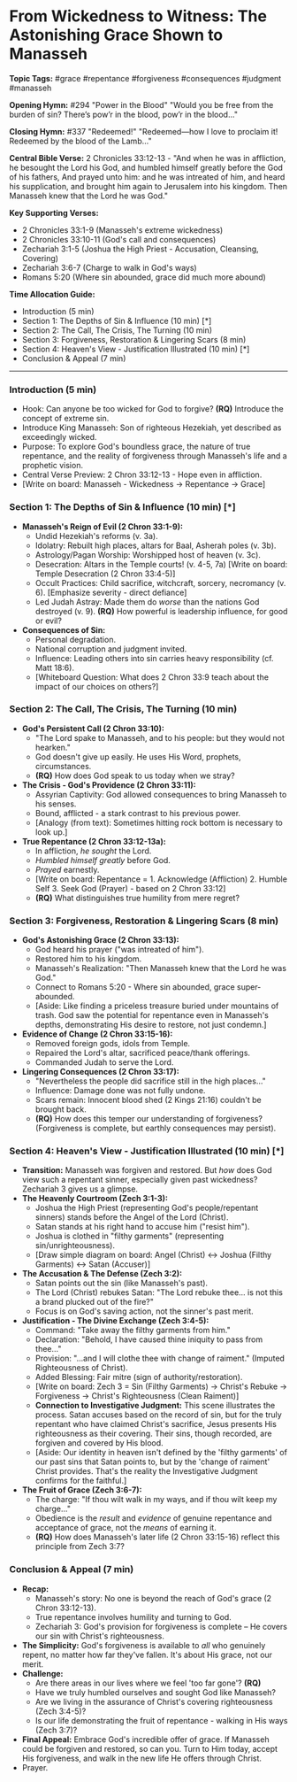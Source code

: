 # From Wickedness to Witness: The Astonishing Grace Shown to Manasseh

**Topic Tags:** #grace #repentance #forgiveness #consequences #judgment #manasseh

**Opening Hymn:** #294 "Power in the Blood"
"Would you be free from the burden of sin? There’s pow’r in the blood, pow’r in the blood..."

**Closing Hymn:** #337 "Redeemed!"
"Redeemed—how I love to proclaim it! Redeemed by the blood of the Lamb..."

**Central Bible Verse:** 2 Chronicles 33:12-13 - "And when he was in affliction, he besought the Lord his God, and humbled himself greatly before the God of his fathers, And prayed unto him: and he was intreated of him, and heard his supplication, and brought him again to Jerusalem into his kingdom. Then Manasseh knew that the Lord he was God."

**Key Supporting Verses:**
*   2 Chronicles 33:1-9 (Manasseh's extreme wickedness)
*   2 Chronicles 33:10-11 (God's call and consequences)
*   Zechariah 3:1-5 (Joshua the High Priest - Accusation, Cleansing, Covering)
*   Zechariah 3:6-7 (Charge to walk in God's ways)
*   Romans 5:20 (Where sin abounded, grace did much more abound)

**Time Allocation Guide:**
*   Introduction (5 min)
*   Section 1: The Depths of Sin & Influence (10 min) [*]
*   Section 2: The Call, The Crisis, The Turning (10 min)
*   Section 3: Forgiveness, Restoration & Lingering Scars (8 min)
*   Section 4: Heaven's View - Justification Illustrated (10 min) [*]
*   Conclusion & Appeal (7 min)

---

### Introduction (5 min)

*   Hook: Can anyone be too wicked for God to forgive? **(RQ)** Introduce the concept of extreme sin.
*   Introduce King Manasseh: Son of righteous Hezekiah, yet described as exceedingly wicked.
*   Purpose: To explore God's boundless grace, the nature of true repentance, and the reality of forgiveness through Manasseh's life and a prophetic vision.
*   Central Verse Preview: 2 Chron 33:12-13 - Hope even in affliction.
*   [Write on board: Manasseh - Wickedness -> Repentance -> Grace]

### Section 1: The Depths of Sin & Influence (10 min) [*]

*   **Manasseh's Reign of Evil (2 Chron 33:1-9):**
    *   Undid Hezekiah's reforms (v. 3a).
    *   Idolatry: Rebuilt high places, altars for Baal, Asherah poles (v. 3b).
    *   Astrology/Pagan Worship: Worshipped host of heaven (v. 3c).
    *   Desecration: Altars in the Temple courts! (v. 4-5, 7a) [Write on board: Temple Desecration (2 Chron 33:4-5)]
    *   Occult Practices: Child sacrifice, witchcraft, sorcery, necromancy (v. 6). [Emphasize severity - direct defiance]
    *   Led Judah Astray: Made them do *worse* than the nations God destroyed (v. 9). **(RQ)** How powerful is leadership influence, for good or evil?
*   **Consequences of Sin:**
    *   Personal degradation.
    *   National corruption and judgment invited.
    *   Influence: Leading others into sin carries heavy responsibility (cf. Matt 18:6).
    *   [Whiteboard Question: What does 2 Chron 33:9 teach about the impact of our choices on others?]

### Section 2: The Call, The Crisis, The Turning (10 min)

*   **God's Persistent Call (2 Chron 33:10):**
    *   "The Lord spake to Manasseh, and to his people: but they would not hearken."
    *   God doesn't give up easily. He uses His Word, prophets, circumstances.
    *   **(RQ)** How does God speak to us today when we stray?
*   **The Crisis - God's Providence (2 Chron 33:11):**
    *   Assyrian Captivity: God allowed consequences to bring Manasseh to his senses.
    *   Bound, afflicted - a stark contrast to his previous power.
    *   [Analogy (from text): Sometimes hitting rock bottom is necessary to look up.]
*   **True Repentance (2 Chron 33:12-13a):**
    *   In affliction, *he sought* the Lord.
    *   *Humbled himself greatly* before God.
    *   *Prayed* earnestly.
    *   [Write on board: Repentance = 1. Acknowledge (Affliction) 2. Humble Self 3. Seek God (Prayer) - based on 2 Chron 33:12]
    *   **(RQ)** What distinguishes true humility from mere regret?

### Section 3: Forgiveness, Restoration & Lingering Scars (8 min)

*   **God's Astonishing Grace (2 Chron 33:13):**
    *   God heard his prayer ("was intreated of him").
    *   Restored him to his kingdom.
    *   Manasseh's Realization: "Then Manasseh knew that the Lord he was God."
    *   Connect to Romans 5:20 - Where sin abounded, grace super-abounded.
    *   [Aside: Like finding a priceless treasure buried under mountains of trash. God saw the potential for repentance even in Manasseh's depths, demonstrating His desire to restore, not just condemn.]
*   **Evidence of Change (2 Chron 33:15-16):**
    *   Removed foreign gods, idols from Temple.
    *   Repaired the Lord's altar, sacrificed peace/thank offerings.
    *   Commanded Judah to serve the Lord.
*   **Lingering Consequences (2 Chron 33:17):**
    *   "Nevertheless the people did sacrifice still in the high places..."
    *   Influence: Damage done was not fully undone.
    *   Scars remain: Innocent blood shed (2 Kings 21:16) couldn't be brought back.
    *   **(RQ)** How does this temper our understanding of forgiveness? (Forgiveness is complete, but earthly consequences may persist).

### Section 4: Heaven's View - Justification Illustrated (10 min) [*]

*   **Transition:** Manasseh was forgiven and restored. But *how* does God view such a repentant sinner, especially given past wickedness? Zechariah 3 gives us a glimpse.
*   **The Heavenly Courtroom (Zech 3:1-3):**
    *   Joshua the High Priest (representing God's people/repentant sinners) stands before the Angel of the Lord (Christ).
    *   Satan stands at his right hand to accuse him ("resist him").
    *   Joshua is clothed in "filthy garments" (representing sin/unrighteousness).
    *   [Draw simple diagram on board: Angel (Christ) <-> Joshua (Filthy Garments) <-> Satan (Accuser)]
*   **The Accusation & The Defense (Zech 3:2):**
    *   Satan points out the sin (like Manasseh's past).
    *   The Lord (Christ) rebukes Satan: "The Lord rebuke thee... is not this a brand plucked out of the fire?"
    *   Focus is on God's saving action, not the sinner's past merit.
*   **Justification - The Divine Exchange (Zech 3:4-5):**
    *   Command: "Take away the filthy garments from him."
    *   Declaration: "Behold, I have caused thine iniquity to pass from thee..."
    *   Provision: "...and I will clothe thee with change of raiment." (Imputed Righteousness of Christ).
    *   Added Blessing: Fair mitre (sign of authority/restoration).
    *   [Write on board: Zech 3 = Sin (Filthy Garments) -> Christ's Rebuke -> Forgiveness -> Christ's Righteousness (Clean Raiment)]
    *   **Connection to Investigative Judgment:** This scene illustrates the process. Satan accuses based on the record of sin, but for the truly repentant who have claimed Christ's sacrifice, Jesus presents His righteousness as their covering. Their sins, though recorded, are forgiven and covered by His blood.
    *   [Aside: Our identity in heaven isn't defined by the 'filthy garments' of our past sins that Satan points to, but by the 'change of raiment' Christ provides. That's the reality the Investigative Judgment confirms for the faithful.]
*   **The Fruit of Grace (Zech 3:6-7):**
    *   The charge: "If thou wilt walk in my ways, and if thou wilt keep my charge..."
    *   Obedience is the *result* and *evidence* of genuine repentance and acceptance of grace, not the *means* of earning it.
    *   **(RQ)** How does Manasseh's later life (2 Chron 33:15-16) reflect this principle from Zech 3:7?

### Conclusion & Appeal (7 min)

*   **Recap:**
    *   Manasseh's story: No one is beyond the reach of God's grace (2 Chron 33:12-13).
    *   True repentance involves humility and turning to God.
    *   Zechariah 3: God's provision for forgiveness is complete – He covers our sin with Christ's righteousness.
*   **The Simplicity:** God's forgiveness is available to *all* who genuinely repent, no matter how far they've fallen. It's about His grace, not our merit.
*   **Challenge:**
    *   Are there areas in our lives where we feel 'too far gone'? **(RQ)**
    *   Have we truly humbled ourselves and sought God like Manasseh?
    *   Are we living in the assurance of Christ's covering righteousness (Zech 3:4-5)?
    *   Is our life demonstrating the fruit of repentance - walking in His ways (Zech 3:7)?
*   **Final Appeal:** Embrace God's incredible offer of grace. If Manasseh could be forgiven and restored, so can you. Turn to Him today, accept His forgiveness, and walk in the new life He offers through Christ.
*   Prayer.